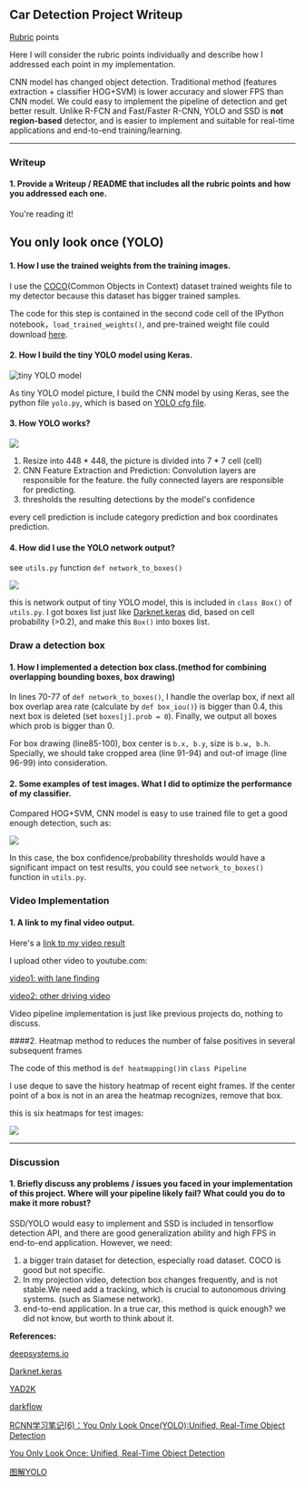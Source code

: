 ## Car Detection Project Writeup
[Rubric](https://review.udacity.com/#!/rubrics/513/view) points

Here I will consider the rubric points individually and describe how I addressed each point in my implementation.



CNN model has changed object detection. Traditional method (features extraction + classifier HOG+SVM) is lower accuracy and slower FPS than CNN model. We could easy to implement the pipeline of detection and get better result. Unlike R-FCN and Fast/Faster R-CNN, YOLO and SSD is **not region-based** detector, and is easier to implement and suitable for real-time applications and end-to-end training/learning.



--------------------------------------



### Writeup

#### 1. Provide a Writeup / README that includes all the rubric points and how you addressed each one.  

You're reading it!

## You only look once (YOLO)

#### 1. How I use the trained weights from the training images.

I use the [COCO](http://mscoco.org/)(Common Objects in Context) dataset trained weights file to my detector because this dataset has bigger trained samples.

The code for this step is contained in the second code cell of the IPython notebook，`load_trained_weights()`, and pre-trained weight file could download [here](https://pjreddie.com/media/files/tiny-yolo.weights).

#### 2. How I build the tiny YOLO model using Keras.

![tiny YOLO model](output_images/tiny_YOLO_model.png)

As tiny YOLO model picture, I build the CNN model by using Keras, see the python file `yolo.py`, which is based on [YOLO cfg file](https://github.com/pjreddie/darknet/blob/master/cfg/tiny-yolo.cfg).

#### 3. How YOLO works?

![](output_images/yolo_pic.jpg)

1. Resize into 448 * 448, the picture is divided into 7 * 7 cell (cell)
2. CNN Feature Extraction and Prediction: Convolution layers are responsible for the feature. the fully connected layers are responsible for predicting.
3. thresholds the resulting detections by the model's confidence

every cell prediction is include category prediction and box coordinates prediction.



#### 4. How did I use the YOLO network output?

see `utils.py` function `def network_to_boxes()`

![](output_images/net_output.png)

this is network output of tiny YOLO model, this is included in `class Box()` of `utils.py`. I got boxes list just like [Darknet.keras](https://github.com/sunshineatnoon/Darknet.keras) did, based on cell probability (>0.2), and make this `Box()` into boxes list.



### Draw a detection box

#### 1. How I implemented a detection box class.(method for combining overlapping bounding boxes, box drawing)  

In lines 70-77 of `def network_to_boxes()`, I handle the overlap box, if next all box overlap area rate (calculate by `def box_iou()`) is bigger than 0.4, this next box is deleted (set `boxes[j].prob = 0`). Finally, we output all boxes which prob is bigger than 0.

For box drawing (line85-100), box center is  `b.x, b.y`, size is `b.w, b.h`. Specially, we should take cropped area (line 91-94) and out-of image (line 96-99) into consideration.

#### 2. Some examples of test images.  What I did to optimize the performance of my classifier.

Compared HOG+SVM, CNN model is easy to use trained file to get a good enough detection, such as:

![](output_images/test.png)

In this case, the box confidence/probability thresholds would have a significant impact on test results, you could see `network_to_boxes()` function in `utils.py`.



### Video Implementation

#### 1. A link to my final video output. 
Here's a [link to my video result](https://github.com/hapuhundre/CarND-term1-Car-Detection/blob/master/project_video_out.mp4)

I upload other video to youtube.com:

[video1: with lane finding](https://youtu.be/BmABpnhkI9M)

[video2: other driving video](https://youtu.be/BrLcjRmyxSI)

Video pipeline implementation is just like previous projects do, nothing to discuss.

####2. Heatmap method to reduces the number of false positives in several subsequent frames 

The code of this method is `def heatmapping()`in `class Pipeline`

I use deque to save the history heatmap of recent eight frames. If the center point of a box is not in an area the heatmap recognizes, remove that box.

this is six heatmaps for test images:

![](output_images/heatmaps.png)



---

### Discussion

#### 1. Briefly discuss any problems / issues you faced in your implementation of this project.  Where will your pipeline likely fail?  What could you do to make it more robust?

SSD/YOLO would easy to implement and SSD is included in tensorflow detection API, and there are good generalization ability and high FPS in end-to-end application. However, we need:

1. a bigger train dataset for detection, especially road dataset. COCO is good but not specific.
2. In my projection video, detection box changes frequently, and is not stable.We need add a tracking, which is crucial to autonomous driving systems. (such as Siamese network). 
3. end-to-end application. In a true car, this method is quick enough? we did not know, but worth to think about it.

**References:**

[deepsystems.io ](http://link.zhihu.com/?target=https%3A//docs.google.com/presentation/d/1aeRvtKG21KHdD5lg6Hgyhx5rPq_ZOsGjG5rJ1HP7BbA/pub%3Fstart%3Dfalse%26loop%3Dfalse%26delayms%3D3000%26slide%3Did.p)

[Darknet.keras](https://github.com/sunshineatnoon/Darknet.keras)

[YAD2K](https://github.com/allanzelener/YAD2K)

[darkflow](https://github.com/thtrieu/darkflow)

[RCNN学习笔记(6)：You Only Look Once(YOLO):Unified, Real-Time Object Detection](http://link.zhihu.com/?target=http%3A//blog.csdn.net/u011534057/article/details/51244354)

[You Only Look Once: Unified, Real-Time Object Detection](http://link.zhihu.com/?target=http%3A//blog.csdn.net/surgewong/article/details/51864859)

[图解YOLO](https://zhuanlan.zhihu.com/p/24916786?refer=xiaoleimlnote)